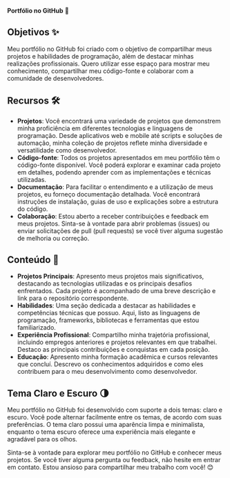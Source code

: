 **Portfólio no GitHub** 🌟

## Objetivos ✨
Meu portfólio no GitHub foi criado com o objetivo de compartilhar meus projetos e habilidades de programação, além de destacar minhas realizações profissionais. Quero utilizar esse espaço para mostrar meu conhecimento, compartilhar meu código-fonte e colaborar com a comunidade de desenvolvedores.

## Recursos 🛠️
- **Projetos**: Você encontrará uma variedade de projetos que demonstrem minha proficiência em diferentes tecnologias e linguagens de programação. Desde aplicativos web e mobile até scripts e soluções de automação, minha coleção de projetos reflete minha diversidade e versatilidade como desenvolvedor.
- **Código-fonte**: Todos os projetos apresentados em meu portfólio têm o código-fonte disponível. Você poderá explorar e examinar cada projeto em detalhes, podendo aprender com as implementações e técnicas utilizadas.
- **Documentação**: Para facilitar o entendimento e a utilização de meus projetos, eu forneço documentação detalhada. Você encontrará instruções de instalação, guias de uso e explicações sobre a estrutura do código.
- **Colaboração**: Estou aberto a receber contribuições e feedback em meus projetos. Sinta-se à vontade para abrir problemas (issues) ou enviar solicitações de pull (pull requests) se você tiver alguma sugestão de melhoria ou correção.

## Conteúdo 📂
- **Projetos Principais**: Apresento meus projetos mais significativos, destacando as tecnologias utilizadas e os principais desafios enfrentados. Cada projeto é acompanhado de uma breve descrição e link para o repositório correspondente.
- **Habilidades**: Uma seção dedicada a destacar as habilidades e competências técnicas que possuo. Aqui, listo as linguagens de programação, frameworks, bibliotecas e ferramentas que estou familiarizado.
- **Experiência Profissional**: Compartilho minha trajetória profissional, incluindo empregos anteriores e projetos relevantes em que trabalhei. Destaco as principais contribuições e conquistas em cada posição.
- **Educação**: Apresento minha formação acadêmica e cursos relevantes que concluí. Descrevo os conhecimentos adquiridos e como eles contribuem para o meu desenvolvimento como desenvolvedor.

## Tema Claro e Escuro 🌗
Meu portfólio no GitHub foi desenvolvido com suporte a dois temas: claro e escuro. Você pode alternar facilmente entre os temas, de acordo com suas preferências. O tema claro possui uma aparência limpa e minimalista, enquanto o tema escuro oferece uma experiência mais elegante e agradável para os olhos.

Sinta-se à vontade para explorar meu portfólio no GitHub e conhecer meus projetos. Se você tiver alguma pergunta ou feedback, não hesite em entrar em contato. Estou ansioso para compartilhar meu trabalho com você! 😊
